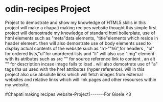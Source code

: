 # odin-recipes Project

Project to demostrate and show my knowledge of HTML5 skills
in this project will make a chapati making recipes website 
thought this simple first project will demostrade my knowledge of standard  html boilerplate, use of html elements  such as "meta"data elements, "title"elements which reside in header element. then will also demostrate use of body elements used to display actual contents of the website such as "h1-""h6",for headers , "ol" for ordered lists,"ul"for unordered lists and "li"  will also use "img" element with its atributes such as src "" for source reference link to content , an alt "" for description incase image fails to load . will also demostrate use of "a" tags tha us used with the href attributes (hyper reference). will in this project also use absolute links which will fetch images from external websites and relative links which will link pages and other resourses within my website.

#Chapati making recipes website-Project1-------For Gisele <3